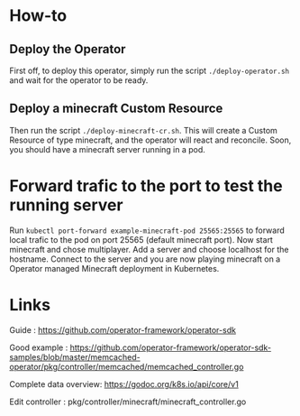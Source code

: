 # How-to
## Deploy the Operator
First off, to deploy this operator, simply run the script ```./deploy-operator.sh``` and wait for the operator to be ready.

## Deploy a minecraft Custom Resource
Then run the script ```./deploy-minecraft-cr.sh```. This will create a Custom Resource of type minecraft, and the operator will react and reconcile. Soon, you should have a minecraft server running in a pod.

# Forward trafic to the port to test the running server
Run ```kubectl port-forward example-minecraft-pod 25565:25565``` to forward local trafic to the pod on port 25565 (default minecraft port). Now start minecraft and chose multiplayer. Add a server and choose localhost for the hostname. Connect to the server and you are now playing minecraft on a Operator managed Minecraft deployment in Kubernetes.

# Links
Guide :
https://github.com/operator-framework/operator-sdk

Good example :
https://github.com/operator-framework/operator-sdk-samples/blob/master/memcached-operator/pkg/controller/memcached/memcached_controller.go

Complete data overview:
https://godoc.org/k8s.io/api/core/v1

Edit controller :
pkg/controller/minecraft/minecraft_controller.go
